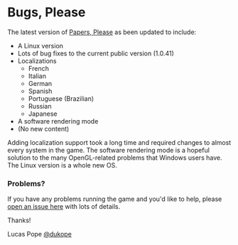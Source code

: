 Bugs, Please
============

The latest version of [Papers, Please](http://papersplea.se) as been updated to include:

- A Linux version
- Lots of bug fixes to the current public version (1.0.41)
- Localizations
    - French
    - Italian
    - German
    - Spanish
    - Portuguese (Brazilian)
    - Russian
    - Japanese
- A software rendering mode
- (No new content)

Adding localization support took a long time and required changes to almost every system in the game. The software rendering mode is a hopeful solution to the many OpenGL-related problems that Windows users have. The Linux version is a whole new OS.

### Problems?

If you have any problems running the game and you'd like to help, please [open an issue here](https://github.com/dukope/BugsPlease/issues) with lots of details.

Thanks!

Lucas Pope
  [@dukope](https://twitter.com/dukope)
